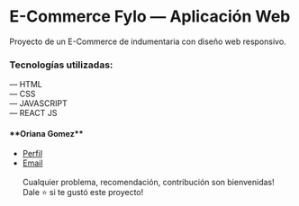 # E-Commerce Fylo — Aplicación Web

Proyecto de un E-Commerce de indumentaria con diseño web responsivo.

<h3>Tecnologías utilizadas: </h3>
— HTML </br>
— CSS </br>
— JAVASCRIPT </br> 
— REACT JS

</br>
<h4>**Oriana Gomez** </br></h4>

- [Perfil](https://github.com/orianagomez01 "Oriana Gomez") </br>
- [Email](orianalg28@gmail.com) </br>
  </br>
  Cualquier problema, recomendación, contribución son bienvenidas! </br>
  Dale ⭐️ si te gustó este proyecto!
